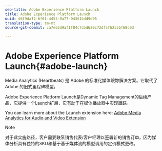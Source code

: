 ```yaml
---
seo-title: Adobe Experience Platform Launch
title: Adobe Experience Platform Launch
uuid: d6f9daf2-6f61-4455-9a77-94361bdd9d95
translation-type: tm+mt
source-git-commit: ca7e63d9af1f84c7d5d620c72df5f62555f68c03

---
```



# Adobe Experience Platform Launch{#adobe-launch}

Media Analytics (Heartbeats) 是 Adobe 的标准化媒体跟踪解决方案。它取代了 Adobe 的旧式里程碑模型。

Adobe Experience Platform Launch是Dynamic Tag Management的后续产品，它提供一个Launch扩展，它有助于在媒体播放器中实现跟踪。

You can learn more about the Launch extension here: [Adobe Media Analytics for Audio and Video Extension](https://docs.adobelaunch.com/extension-reference/web/adobe-media-analytics-for-audio-and-video-extension)

>[!NOTE]
>
>对于此实施路径，客户需要联系销售代表/客户经理以签署新的销售订单，因为媒体分析具有独特的SKU和基于基于媒体流的模型调用的定价模式更改。

